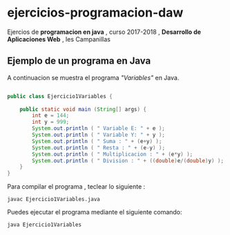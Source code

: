 # ejercicios-programacion-daw
Ejercios de **programacion en java** , curso 2017-2018 , **Desarrollo de Aplicaciones Web** , Ies Campanillas

## Ejemplo de un programa en Java

A continuacion se muestra el programa *"Variables"* en Java.
```java

public class Ejercicio1Variables {
	
	public static void main (String[] args) {
		int e = 144;
		int y = 999;
		System.out.println ( " Variable E: " + e );
		System.out.println ( " Variable Y: " + y );
		System.out.println ( " Suma : " + (e+y) );
		System.out.println ( " Resta : " + (e-y) );
		System.out.println ( " Multiplicacion : " + (e*y) );
		System.out.println ( " Division : " + ((double)e/(double)y) );
	}
}

```

Para compilar el programa , teclear lo siguiente :

```console
javac Ejercicio1Variables.java
```

Puedes ejecutar el programa mediante el siguiente comando:

```
java Ejercicio1Variables
```
